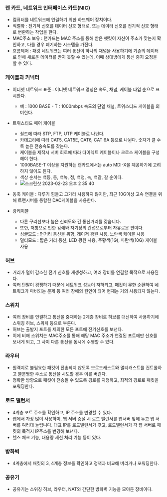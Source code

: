 ### 랜 카드, 네트워크 인터페이스 카드(NIC)
* 컴퓨터를 네트워크에 연결하기 위한 하드웨어 장치이다.
* 직렬화 : 전기적 신호를 데이터 신호 형태로, 또는 데이터 신호를 전기적 신호 형태로 변환하는 작업을 한다.
* MAC주소 보유 : 랜카드는 MAC 주소를 통해 받은 팻킷이 자신이 주소가 맞는지 확인하고, 다를 경우 폐기하는 시스템을 가진다.
* 흐름제어 : 패킷 네트워크는 여러 통신이 하나의 채널을 사용하기에 기존의 데이터로 인해 새로운 데이터를 받지 못할 수 있는데, 이때 상대방에게 통신 중지 요청을 할 수 있다.


### 케이블과 커넥터
* 이더넷 네트워크 표준 : 이너넷 네트워크 명칭은 속도, 채널, 케이블 타입 순으로 표시한다.
    * 예 : 1000 BASE - T : 1000mbps 속도의 단일 채널, 트위스티드 케이블을 의미한다.
* 트위스티드 페어 케이블
    * 쉴드에 따라 STP, FTP, UTP 케이블로 나뉜다.
    * 카테고리에 따라 CAT5, CAT5E, CAT6, CAT 6A 등으로 나뉜다. 숫자가 클 수록 높은 전송속도를 갖는다.
    *  케이블을 제작시 서버 회로에 따라 다이렉트 케이블이나 크로스 케이블을 구성해야 한다.
    * 1000BASE-T 이상을 지원하는 랜카드에서는 auto MDI-X을 제공하기에 고려하지 않아도 된다.
    * 색상 순서는 백등, 등, 백녹, 청, 백청, 녹, 백갈, 갈 순이다.
    * ![스크린샷 2023-02-23 오후 2 35 40](https://user-images.githubusercontent.com/97227920/220832797-dfe21a73-c823-40cb-9342-413f6b09f408.png)

    
* 동축 케이블 : 다루기 힘들고 고가라 사용하지 않지만, 최근 10G이상 고속 연결을 위해 트랜시버를 통합한 DAC케이블을 사용한다.
* 광케이블
    * 다른 구리선보다 높은 신뢰도와 긴 통신거리를 갖습니다.
    * 또한, 저항으로 인한 감쇄와 자기장의 간섭으로부터 자유로운 편이다.
    * 싱글모드 : 먼거리 통신을 위함, 레이저 광원 사용, 노란색 케이블 사용
    * 멀티모드 : 짧은 거리 통신, LED 광원 사용, 주황색(1G), 파란색(10G) 케이블 사용

### 허브
* 거리가 멀어 감소한 전기 신호를 재생성하고, 여러 장비를 연결할 목적으로 사용된다.
* 여러 단말이 경쟁하기 때문에 네트워크 성능이 저하되고, 패킷이 무한 순환하여 네트워크가 마비되는 문제 등 여러 장애의 원인이 되어 현재는 거의 사용되지 않는다.

### 스위치
* 여러 장비를 연결하고 통신을 중재하는 2계층 장비로 허브를 대신하여 사용하기에 스위칭 허브, 스위치 등으로 부른다.
* 허브는 출발지 포트를 제외한 모든 포트에 전기신호를 보낸다.
* 이에 비해 스위치는 MAC주소를 통해 해당 MAC 주소가 연결된 포트에만 신호를 보내게 되고, 그 사이 다른 통신을 동시에 수행할 수 있다.

### 라우터
* 원격지로 불필요한 패킷이 전송되지 않도록 브로드캐스트와 멀티캐스트를 컨트롤하고 불분명한 주소로 통신을 시도할 경우 이를 버린다.
* 정확한 방향으로 패킷이 전송될 수 있도록 경로를 지정하고, 최적의 경로로 패킷을 포워딩한다.

### 로드 밸런서
* 4계층 포트 주소를 확인하고, IP 주소를 변경할 수 있다.
* 웹에서 가장 많이 사용하며, 웹 서버 증설 시 로드 밸런서를 웹서버 앞에 두고 웹 서버를 여러대 늘립니다. 대표 IP를 로드밸런서가 갖고, 로드밸런서가 각 웹 서버로 패킷의 목적지 IP주소를 변경해 보낸다.
* 헬스 체크 기능, 대용량 세션 처리 기능 등이 있다.

### 방화벽
* 4계층에서 패킷의 3, 4계층 정보를 확인하고 정책과 비교해 버리거나 포워딩한다.

### 공유기
* 공유기는 스위칭 허브, 라우터, NAT와 간단한 방화벽 기능을 모아둔 장비이다.
